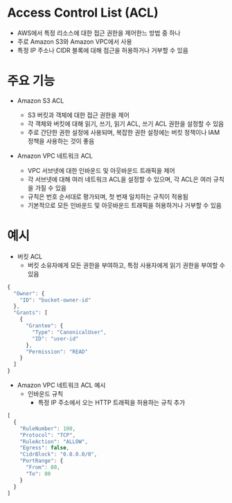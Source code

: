 # Access Control List (ACL)

- AWS에서 특정 리소스에 대한 접근 권한을 제어한느 방법 중 하나
- 주로 Amazon S3와 Amazon VPC에서 사용
- 특정 IP 주소나 CIDR 블록에 대해 접근을 허용하거나 거부할 수 있음

# 주요 기능
- Amazon S3 ACL
    - S3 버킷과 객체에 대한 접근 권한을 제어
    - 각 객체와 버킷에 대해 읽기, 쓰기, 읽기 ACL, 쓰기 ACL 권한을 설정할 수 있음
    - 주로 간단한 권한 설정에 사용되며, 복잡한 권한 설정에는 버킷 정책이나 IAM 정책을 사용하는 것이 좋음

- Amazon VPC 네트워크 ACL
    - VPC 서브넷에 대한 인바운드 및 아웃바운드 트래픽을 제어
    - 각 서브넷에 대해 여러 네트워크 ACL을 설정할 수 있으며, 각 ACL은 여러 규칙을 가질 수 있음
    - 규칙은 번호 순서대로 평가되며, 첫 번재 일치하는 규칙이 적용됨
    - 기본적으로 모든 인바운드 및 아웃바운드 트래픽을 허용하거나 거부할 수 있음


# 예시
- 버킷 ACL
    - 버킷 소유자에게 모든 권한을 부여하고, 특정 사용자에게 읽기 권한을 부여할 수 있음

```js
{
  "Owner": {
    "ID": "bucket-owner-id"
  },
  "Grants": [
    {
      "Grantee": {
        "Type": "CanonicalUser",
        "ID": "user-id"
      },
      "Permission": "READ"
    }
  ]
}
```

- Amazon VPC 네트워크 ACL 예시
    - 인바운드 규칙
        - 특정 IP 주소에서 오는 HTTP 트래픽을 허용하는 규칙 추가
```js
[
  {
    "RuleNumber": 100,
    "Protocol": "TCP",
    "RuleAction": "ALLOW",
    "Egress": false,
    "CidrBlock": "0.0.0.0/0",
    "PortRange": {
      "From": 80,
      "To": 80
    }
  }
]
```        